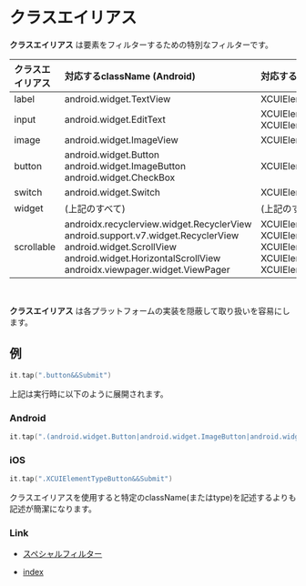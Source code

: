 # クラスエイリアス

**クラスエイリアス** は要素をフィルターするための特別なフィルターです。

| クラスエイリアス   | 対応するclassName (Android)                                                                                                                                                                        | 対応するtype (iOS)                                                                                                                     |
|:-----------|:-----------------------------------------------------------------------------------------------------------------------------------------------------------------------------------------------|:-----------------------------------------------------------------------------------------------------------------------------------|
| label      | android.widget.TextView                                                                                                                                                                        | XCUIElementTypeStaticText                                                                                                          |
| input      | android.widget.EditText                                                                                                                                                                        | XCUIElementTypeTextField<br/>XCUIElementTypeSecureTextField                                                                        |
| image      | android.widget.ImageView                                                                                                                                                                       | XCUIElementTypeImage                                                                                                               |
| button     | android.widget.Button<br/>android.widget.ImageButton<br/>android.widget.CheckBox                                                                                                               | XCUIElementTypeButton                                                                                                              |
| switch     | android.widget.Switch                                                                                                                                                                          | XCUIElementTypeSwitch                                                                                                              |
| widget     | (上記のすべて)                                                                                                                                                                                       | (上記のすべて)                                                                                                                           |
| scrollable | androidx.recyclerview.widget.RecyclerView<br>android.support.v7.widget.RecyclerView<br>android.widget.ScrollView<br>android.widget.HorizontalScrollView<br>androidx.viewpager.widget.ViewPager | XCUIElementTypeTable<br>XCUIElementTypeCollectionView<br>XCUIElementTypeScrollView<br>XCUIElementTypeWebView<br>XCUIElementTypeMap |

<br>

**クラスエイリアス** は各プラットフォームの実装を隠蔽して取り扱いを容易にします。

## 例

```kotlin
it.tap(".button&&Submit")
```

上記は実行時に以下のように展開されます。

### Android

```kotlin
it.tap(".(android.widget.Button|android.widget.ImageButton|android.widget.CheckBox)&&Submit")
```

### iOS

```kotlin
it.tap(".XCUIElementTypeButton&&Submit")
```

クラスエイリアスを使用すると特定のclassName(またはtype)を記述するよりも記述が簡潔になります。

### Link

- [スペシャルフィルター](../special_filter/special_filter_ja.md)


- [index](../../../index_ja.md)

